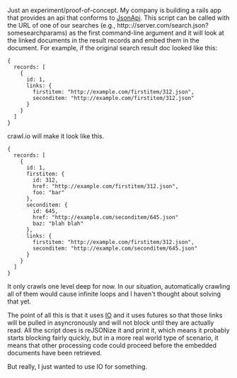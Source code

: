Just an experiment/proof-of-concept. My company is building a rails app that
provides an api that conforms to [JsonApi](http://jsonapi.org/). This script
can be called with the URL of one of our searches (e.g.,
http:://server.com/search.json?somesearchparams) as the first command-line
argument and it will look at the linked documents in the result records and
embed them in the document. For example, if the original search result doc
looked like this:

    {
      records: [
        {
          id: 1,
          links: {
            firstitem: "http://example.com/firstitem/312.json",
            seconditem: "http://example.com/firstitem/312.json"
          }
        }
      ]
    }

crawl.io will make it look like this.

    {
      records: [
        {
          id: 1,
          firstitem: {
            id: 312,
            href: "http://example.com/firstitem/312.json",
            foo: "bar"
          },
          seconditem: {
            id: 645,
            href: "http://example.com/seconditem/645.json"
            baz: "blah blah"
          },
          links: {
            firstitem: "http://example.com/firstitem/312.json",
            seconditem: "http://example.com/seconditem/645.json"
          }
        }
      ]
    }

It only crawls one level deep for now. In our situation, automatically crawling
all of them would cause infinite loops and I haven't thought about solving that
yet.

The point of all this is that it uses [IO](http://iolanguage.org) and it uses
futures so that those links will be pulled in asyncronously and will not block
until they are actually read. All the script does is reJSONize it and print it,
which means it probably starts blocking fairly quickly, but in a more real
world type of scenario, it means that other processing code could proceed
before the embedded documents have been retrieved.

But really, I just wanted to use IO for something.
